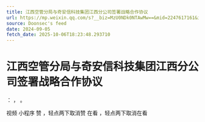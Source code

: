 ```yaml
---
title: 江西空管分局与奇安信科技集团江西分公司签署战略合作协议
url: https://mp.weixin.qq.com/s?__biz=MzU0NDk0NTAwMw==&mid=2247617161&idx=2&sn=cb009ea559300bf8d5e59087d9bdba79
source: Doonsec's feed
date: 2024-09-05
fetch_date: 2025-10-06T18:23:48.293710
---
```


# 江西空管分局与奇安信科技集团江西分公司签署战略合作协议

：
，
。

视频
小程序
赞
，轻点两下取消赞
在看
，轻点两下取消在看